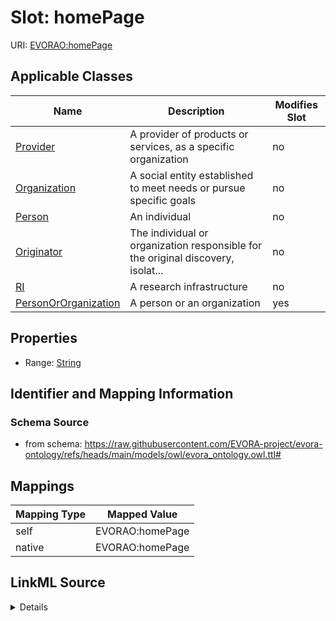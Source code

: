 

# Slot: homePage



URI: [EVORAO:homePage](https://raw.githubusercontent.com/EVORA-project/evora-ontology/refs/heads/main/models/owl/evora_ontology.owl.ttl#homePage)



<!-- no inheritance hierarchy -->





## Applicable Classes

| Name | Description | Modifies Slot |
| --- | --- | --- |
| [Provider](Provider.md) | A provider of products or services, as a specific organization |  no  |
| [Organization](Organization.md) | A social entity established to meet needs or pursue specific goals |  no  |
| [Person](Person.md) | An individual |  no  |
| [Originator](Originator.md) | The individual or organization responsible for the original discovery, isolat... |  no  |
| [RI](RI.md) | A research infrastructure |  no  |
| [PersonOrOrganization](PersonOrOrganization.md) | A person or an organization |  yes  |







## Properties

* Range: [String](String.md)





## Identifier and Mapping Information







### Schema Source


* from schema: https://raw.githubusercontent.com/EVORA-project/evora-ontology/refs/heads/main/models/owl/evora_ontology.owl.ttl#




## Mappings

| Mapping Type | Mapped Value |
| ---  | ---  |
| self | EVORAO:homePage |
| native | EVORAO:homePage |




## LinkML Source

<details>
```yaml
name: homePage
from_schema: https://raw.githubusercontent.com/EVORA-project/evora-ontology/refs/heads/main/models/owl/evora_ontology.owl.ttl#
rank: 1000
alias: homePage
domain_of:
- PersonOrOrganization
range: string

```
</details>